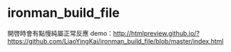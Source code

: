 # ironman_build_file
開啓時會有點慢純屬正常反應
demo：http://htmlpreview.github.io/?https://github.com/LiaoYingKai/ironman_build_file/blob/master/index.html
